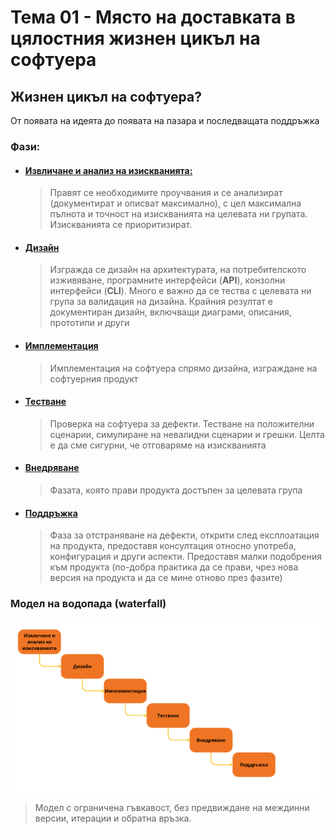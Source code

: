 # Тема 01 - Място на доставката в цялостния жизнен цикъл на софтуера

## Жизнен цикъл на софтуера?

От появата на идеята до появата на пазара и последващата поддръжка
### Фази:
- #### <u>Извличане и анализ на изискванията:</u> 
    > Правят се необходимите проучвания и се анализират (документират и описват максимално), с цел максимална пълнота и точност на изискванията на целевата ни групата. Изискванията се приоритизират. 

- #### <u>Дизайн</u>
    > Изгражда се дизайн на архитектурата, на потребителското изживяване, програмните интерфейси (**API**), конзолни интерфейси (**CLI**). 
    > Много е важно да се тества с целевата ни група за валидация на дизайна.
    > Крайния резултат е документиран дизайн, включващи диаграми, описания, прототипи и други

- #### <u>Имплементация</u>
    > Имплементация на софтуера спрямо дизайна, изграждане на софтуерния продукт

- #### <u>Тестване</u>
    > Проверка на софтуера за дефекти. 
    > Тестване на положителни сценарии, симулиране на невалидни сценарии и грешки. 
    > Целта е да сме сигурни, че отговаряме на изискванията

- #### <u>Внедряване</u>
    > Фазата, която прави продукта достъпен за целевата група

- #### <u>Поддръжка</u>
    > Фаза за отстраняване на дефекти, открити след експлоатация на продукта, предоставя консултация относно употреба, конфигурация и други аспекти.
    > Предоставя малки подобрения към продукта (по-добра практика да се прави, чрез нова версия на продукта и да се мине отново през фазите)

### Модел на водопада (waterfall)
![alt text](./imgs/{1D5CED49-7631-4522-9C7A-3FBFE58716A9}.png)
> Модел с ограничена гъвкавост, без предвиждане на междинни версии, итерации и обратна връзка.